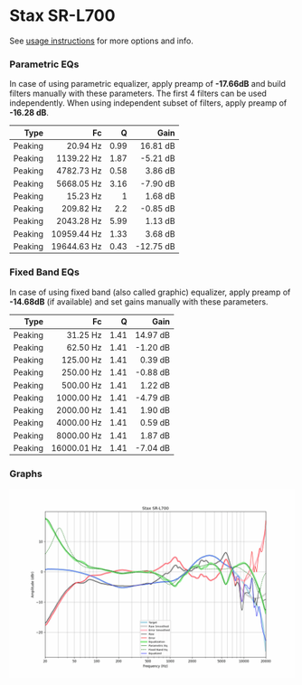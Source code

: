 # Stax SR-L700
See [usage instructions](https://github.com/jaakkopasanen/AutoEq#usage) for more options and info.

### Parametric EQs
In case of using parametric equalizer, apply preamp of **-17.66dB** and build filters manually
with these parameters. The first 4 filters can be used independently.
When using independent subset of filters, apply preamp of **-16.28 dB**.

| Type    | Fc          |    Q | Gain      |
|--------:|------------:|-----:|----------:|
| Peaking | 20.94 Hz    | 0.99 | 16.81 dB  |
| Peaking | 1139.22 Hz  | 1.87 | -5.21 dB  |
| Peaking | 4782.73 Hz  | 0.58 | 3.86 dB   |
| Peaking | 5668.05 Hz  | 3.16 | -7.90 dB  |
| Peaking | 15.23 Hz    | 1    | 1.68 dB   |
| Peaking | 209.82 Hz   | 2.2  | -0.85 dB  |
| Peaking | 2043.28 Hz  | 5.99 | 1.13 dB   |
| Peaking | 10959.44 Hz | 1.33 | 3.68 dB   |
| Peaking | 19644.63 Hz | 0.43 | -12.75 dB |

### Fixed Band EQs
In case of using fixed band (also called graphic) equalizer, apply preamp of **-14.68dB**
(if available) and set gains manually with these parameters.

| Type    | Fc          |    Q | Gain     |
|--------:|------------:|-----:|---------:|
| Peaking | 31.25 Hz    | 1.41 | 14.97 dB |
| Peaking | 62.50 Hz    | 1.41 | -1.20 dB |
| Peaking | 125.00 Hz   | 1.41 | 0.39 dB  |
| Peaking | 250.00 Hz   | 1.41 | -0.88 dB |
| Peaking | 500.00 Hz   | 1.41 | 1.22 dB  |
| Peaking | 1000.00 Hz  | 1.41 | -4.79 dB |
| Peaking | 2000.00 Hz  | 1.41 | 1.90 dB  |
| Peaking | 4000.00 Hz  | 1.41 | 0.59 dB  |
| Peaking | 8000.00 Hz  | 1.41 | 1.87 dB  |
| Peaking | 16000.01 Hz | 1.41 | -7.04 dB |

### Graphs
![](./Stax%20SR-L700.png)